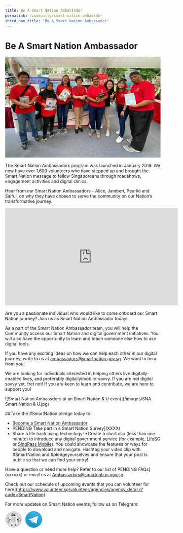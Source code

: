 ```yaml
---
title: Be A Smart Nation Ambassador
permalink: /community/smart-nation-ambassdor
third_nav_title: "Be A Smart Nation Ambassador"
---
```

# Be A Smart Nation Ambassador

![Smart Nation Ambassdors at an event](/images/SNA-Grp.jpg)

The Smart Nation Ambassadors program was launched in January 2019. We now have over 1,600 volunteers who have stepped up and brought the Smart Nation message to fellow Singaporeans through roadshows, engagement activities and digital clinics.

Hear from our Smart Nation Ambassadors - Alice, Jamberi, Pearlie and Saiful, on why they have chosen to serve the community on our Nation’s transformative journey.

<div class="bp-youtube">

<iframe width="560" height="315" src="https://www.youtube.com/embed/sY__ajCgMnk" frameborder="0" allow="accelerometer; autoplay; clipboard-write; encrypted-media; gyroscope; picture-in-picture" allowfullscreen></iframe>

</div><p>

Are you a passionate individual who would like to come onboard our Smart Nation journey? Join us as Smart Nation Ambassador today!

As a part of the Smart Nation Ambassador team, you will help the Community access our Smart Nation and digital government initiatives. You will also have the opportunity to learn and teach someone else how to use digital tools.

If you have any exciting ideas on how we can help each other in our digital journey, write to us at [ambassadors@smartnation.gov.sg](mailto:ambassadors@smartnation.gov.sg). We want to hear from you!

We are looking for individuals interested in helping others live digitally-enabled lives, and preferably digitally/mobile-savvy. If you are not digital savvy yet, fret not! If you are keen to learn and contribute, we are here to support you!

![Smart Nation Ambassdors at an Smart Nation & U event](/images/SNA Smart Nation & U.jpg)

##Take the #SmartNation pledge today to:

- [Become a Smart Nation Ambassador](mailto:ambassadors@smartnation.gov.sg)  
- PENDING Take part in a Smart Nation Survey](XXXX)  
- Share a life hack using technology!
  *Create a short clip (less than one minute) to introduce any digital government service (for example,  [LifeSG](https://www.smartnation.gov.sg/what-is-smart-nation/initiatives/Strategic-National-Projects/lifesg-initiative) or  [SingPass Mobile](https://www.smartnation.gov.sg/what-is-smart-nation/initiatives/Strategic-National-Projects/national-digital-identity-ndi)).  You could showcase the features or ways for people to download and navigate. Hashtag your video clip with #SmartNation and  #pledgeyourselves and ensure that your post is public so that we can find your entry!

Have a question or need more help? Refer to our list of PENDING FAQs](xxxxxx) or email us at [Ambassadors@smartnation.gov.sg](mailto:Ambassadors@smartnation.gov.sg).

Check out our schedule of upcoming events that you can volunteer for here](https://www.volunteer.sg/volunteer/agencies/agency_details?code=SmartNation)

For more updates on Smart Nation events, follow us on Telegram:<p>
<a href="https://t.me/SmartNationAmbassadors"><img src="/images/sna-tg.png"></a>
